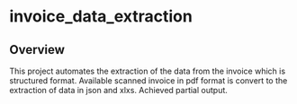 # invoice_data_extraction

## Overview 
  This project automates the extraction of the data from the invoice which is structured format. Available scanned invoice in pdf format is convert to the extraction of data in json and xlxs. 
  Achieved partial output. 
